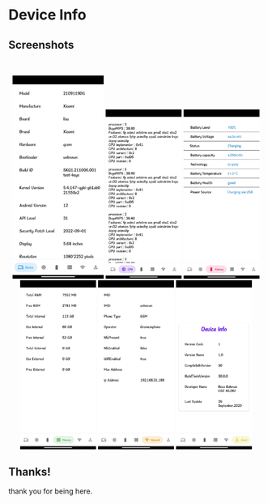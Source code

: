 # Device Info

## Screenshots

<br/>
<p align="center">

  <img src="media/Screenshot_01.png" width="180" />
  <img src="media/Screenshot_02.png" width="150" />
  <img src="media/Screenshot_03.png" width="150" />
  <img src="media/Screenshot_04.png" width="150" />
  <img src="media/Screenshot_05.png" width="150" />
  <img src="media/Screenshot_06.png" width="150" />
  
</p>

## Thanks!

thank you for being here.
